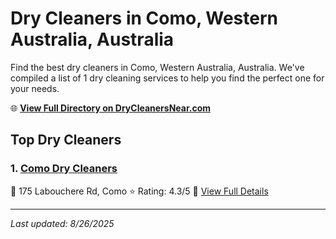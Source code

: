 # Dry Cleaners in Como, Western Australia, Australia

Find the best dry cleaners in Como, Western Australia, Australia. We've compiled a list of 1 dry cleaning services to help you find the perfect one for your needs.

🌐 **[View Full Directory on DryCleanersNear.com](https://drycleanersnear.com/city/Australia/Western%20Australia/Como)**

## Top Dry Cleaners

### 1. [Como Dry Cleaners](https://drycleanersnear.com/dryCleaner/68ad16a11d9ee695c9253253/como-dry-cleaners)
📍 175 Labouchere Rd, Como
⭐ Rating: 4.3/5
🔗 [View Full Details](https://drycleanersnear.com/dryCleaner/68ad16a11d9ee695c9253253/como-dry-cleaners)


---

*Last updated: 8/26/2025*
